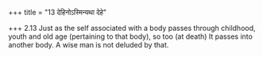 +++
title = "13 देहिनोऽस्मिन्यथा देहे"

+++
2.13 Just as the self associated with a body passes through childhood,
youth and old age (pertaining to that body), so too (at death) It passes
into another body. A wise man is not deluded by that.
